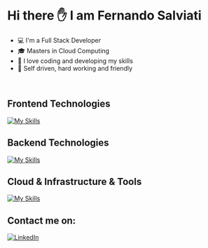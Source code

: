 # Hi there :hand: I am Fernando Salviati

* :computer: I'm a Full Stack Developer
* :mortar_board: Masters in Cloud Computing
* :rocket: I love coding and developing my skills
* :blue_book: Self driven, hard working and friendly
<br />

## Frontend Technologies
[![My Skills](https://skillicons.dev/icons?i=html,css,js,jquery,react,ts,nextjs,sass,tailwind,bootstrap)](https://skillicons.dev)
<br />
## Backend Technologies
[![My Skills](https://skillicons.dev/icons?i=nodejs,express,mongodb,mysql,graphql)](https://skillicons.dev)
## Cloud & Infrastructure & Tools
[![My Skills](https://skillicons.dev/icons?i=aws,docker,heroku,git,figma)](https://skillicons.dev)
<br />

## Contact me on:
[![LinkedIn](https://img.shields.io/badge/-LinkedIn-blue?style=flat&logo=linkedin&logoColor=white)](https://www.linkedin.com/in/fernando-salviati/)
